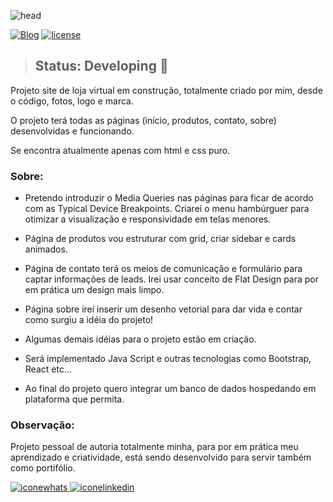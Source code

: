 ![head](https://user-images.githubusercontent.com/107652331/194654815-2f604f8e-fa4e-4f20-b1b7-1893852e08b1.jpg)

[![Blog](https://img.shields.io/website?label=P%C3%A1gina%20do%20projeto&style=for-the-badge&up_color=blue&up_message=clique%20aqui&url=https%3A%2F%2Fmbernieri.github.io%2Fprojectunderconstruction%2F)](https://mbernieri.github.io/projectunderconstruction/)
<a href="https://github.com/mbernieri/projectunderconstruction/blob/main/LICENSE" target="_blank"> 
  <img src="https://img.shields.io/github/license/mbernieri/projectunderconstruction" alt="license" /> </a>


> ## Status: Developing 👷

<p> Projeto site de loja virtual em construção, totalmente criado por mim, desde o código, fotos, logo e marca.

O projeto terá todas as páginas (início, produtos, contato, sobre) desenvolvidas e funcionando.

Se encontra atualmente apenas com html e css puro.
  

### Sobre:  

- Pretendo introduzir o Media Queries nas páginas para ficar de acordo com as Typical Device Breakpoints. Criarei o menu hambúrguer para otimizar a visualização e responsividade em telas menores.

- Página de produtos vou estruturar com grid, criar sidebar e cards animados.
  
- Página de contato terá os meios de comunicação e formulário para captar informações de leads. Irei usar conceito de Flat Design para por em prática um design mais limpo.
  
- Página sobre irei inserir um desenho vetorial para dar vida e contar como surgiu a idéia do projeto!
  
- Algumas demais idéias para o projeto estão em criação.  

- Será implementado Java Script e outras tecnologias como Bootstrap, React etc...

- Ao final do projeto quero integrar um banco de dados hospedando em plataforma que permita.

### Observação: 
Projeto pessoal de autoria totalmente minha, para por em prática meu aprendizado e criatividade, está sendo desenvolvido para servir também como portifólio. </p>

<a href="https://wa.me/5551991037123" target="_blank">
  <img src="https://img.shields.io/badge/WhatsApp-25D366?style=for-the-badge&logo=whatsapp&logoColor=white" alt="iconewhats" /> </a>
<a href="https://www.linkedin.com/in/matheusbelzarenobernieri/" target="_blank">
  <img src="https://img.shields.io/badge/LinkedIn-0077B5?style=for-the-badge&logo=linkedin&logoColor=white" alt="iconelinkedin" /> </a>  
  



